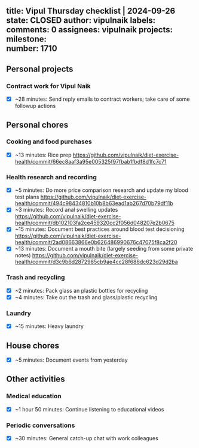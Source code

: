 title:	Vipul Thursday checklist | 2024-09-26
state:	CLOSED
author:	vipulnaik
labels:	
comments:	0
assignees:	vipulnaik
projects:	
milestone:	
number:	1710
--
## Personal projects

### Contract work for Vipul Naik

- [x] ~28 minutes: Send reply emails to contract workers; take care of some followup actions

## Personal chores

### Cooking and food purchases

- [x] ~13 minutes: Rice prep https://github.com/vipulnaik/diet-exercise-health/commit/66ec8aaf3a95e005325f97fbab1fbdf8d1fc7c71

### Health research and recording

- [x] ~5 minutes: Do more price comparison research and update my blood test plans https://github.com/vipulnaik/diet-exercise-health/commit/494c98434810b10b8b63ead1ab267d70b79df11b
- [x] ~3 minutes: Record anal swelling updates https://github.com/vipulnaik/diet-exercise-health/commit/db102103fa2ce459320cc2f056d048207e2b0675
- [x] ~15 minutes: Document best practices around blood test decisioning https://github.com/vipulnaik/diet-exercise-health/commit/2ad08663866e0b626486990676c47075f8ca2f20
- [x] ~13 minutes: Document a mouth bite (largely seeding from some private notes) https://github.com/vipulnaik/diet-exercise-health/commit/d3c9b6d2872985cb9ae4cc28f686dc623d29d2ba

### Trash and recycling

- [x] ~2 minutes: Pack glass an plastic bottles for recycling
- [x] ~4 minutes: Take out the trash and glass/plastic recycling

### Laundry

- [x] ~15 minutes: Heavy laundry

## House chores

- [x] ~5 minutes: Document events from yesterday

## Other activities

### Medical education

- [x] ~1 hour 50 minutes: Continue listening to educational videos

### Periodic conversations

- [x] ~30 minutes: General catch-up chat with work colleagues

